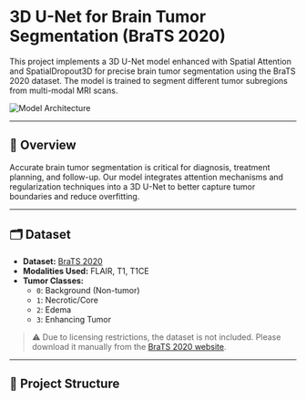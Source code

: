 # 3D U-Net for Brain Tumor Segmentation (BraTS 2020)

This project implements a 3D U-Net model enhanced with Spatial Attention and SpatialDropout3D for precise brain tumor segmentation using the BraTS 2020 dataset. The model is trained to segment different tumor subregions from multi-modal MRI scans.

![Model Architecture](results/architecture.png)

---

## 🧠 Overview

Accurate brain tumor segmentation is critical for diagnosis, treatment planning, and follow-up. Our model integrates attention mechanisms and regularization techniques into a 3D U-Net to better capture tumor boundaries and reduce overfitting.

---

## 🗂️ Dataset

- **Dataset:** [BraTS 2020](https://www.med.upenn.edu/cbica/brats2020/)
- **Modalities Used:** FLAIR, T1, T1CE
- **Tumor Classes:**
  - `0`: Background (Non-tumor)
  - `1`: Necrotic/Core
  - `2`: Edema
  - `3`: Enhancing Tumor

> ⚠️ Due to licensing restrictions, the dataset is not included. Please download it manually from the [BraTS 2020 website](https://www.med.upenn.edu/cbica/brats2020/).

---

## 📁 Project Structure


